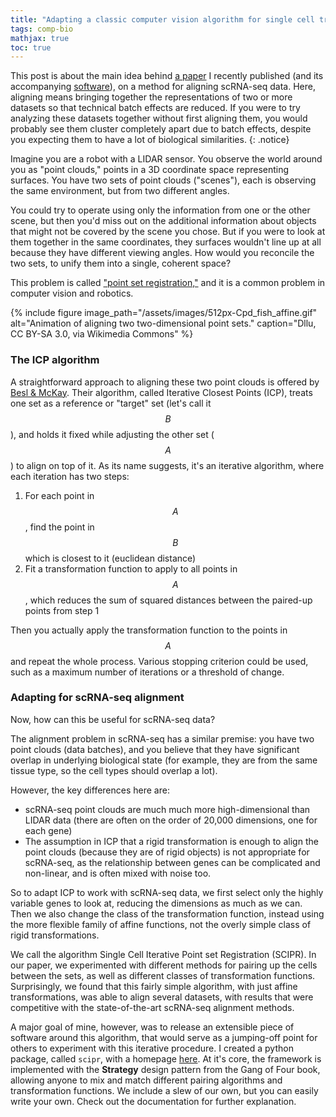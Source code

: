 ```yaml
---
title: "Adapting a classic computer vision algorithm for single cell transcriptomics"
tags: comp-bio
mathjax: true
toc: true
---
```


This post is about the main idea behind [a paper](https://doi.org/10.1371/journal.pcbi.1007939) I recently published (and its accompanying [software](https://scipr.readthedocs.io)), on a method for aligning scRNA-seq data. Here, aligning means bringing together the representations of two or more datasets so that technical batch effects are reduced. If you were to try analyzing these datasets together without first aligning them, you would probably see them cluster completely apart due to batch effects, despite you expecting them to have a lot of biological similarities.
{: .notice}

Imagine you are a robot with a LIDAR sensor. You observe the world around you as "point clouds," points in a 3D coordinate space representing surfaces. You have two sets of point clouds ("scenes"), each is observing the same environment, but from two different angles.

You could try to operate using only the information from one or the other scene, but then you'd miss out on the additional information about objects that might not be covered by the scene you chose. But if you were to look at them together in the same coordinates, they surfaces wouldn't line up at all because they have different viewing angles. How would you reconcile the two sets, to unify them into a single, coherent space?

This problem is called ["point set registration,"](https://en.wikipedia.org/wiki/Point_set_registration) and it is a common problem in computer vision and robotics.

{% include figure image_path="/assets/images/512px-Cpd_fish_affine.gif" alt="Animation of aligning two two-dimensional point sets." caption="Dllu, CC BY-SA 3.0, via Wikimedia Commons" %}

### The ICP algorithm

A straightforward approach to aligning these two point clouds is offered by [Besl & McKay](https://doi.org/10.1117/12.57955). Their algorithm, called Iterative Closest Points (ICP), treats one set as a reference or "target" set (let's call it $$B$$), and holds it fixed while adjusting the other set ($$A$$) to align on top of it. As its name suggests, it's an iterative algorithm, where each iteration has two steps:

1. For each point in $$A$$, find the point in $$B$$ which is closest to it (euclidean distance)
2. Fit a transformation function to apply to all points in $$A$$, which reduces the sum of squared distances between the paired-up points from step 1

Then you actually apply the transformation function to the points in $$A$$ and repeat the whole process. Various stopping criterion could be used, such as a maximum number of iterations or a threshold of change.

### Adapting for scRNA-seq alignment
Now, how can this be useful for scRNA-seq data?

The alignment problem in scRNA-seq has a similar premise: you have two point clouds (data batches), and you believe that they have significant overlap in underlying biological state (for example, they are from the same tissue type, so the cell types should overlap a lot).

However, the key differences here are:
- scRNA-seq point clouds are much much more high-dimensional than LIDAR data (there are often on the order of 20,000 dimensions, one for each gene)
- The assumption in ICP that a rigid transformation is enough to align the point clouds (because they are of rigid objects) is not appropriate for scRNA-seq, as the relationship between genes can be complicated and non-linear, and is often mixed with noise too.

So to adapt ICP to work with scRNA-seq data, we first select only the highly variable genes to look at, reducing the dimensions as much as we can. Then we also change the class of the transformation function, instead using the more flexible family of affine functions, not the overly simple class of rigid transformations.

We call the algorithm Single Cell Iterative Point set Registration (SCIPR). In our paper, we experimented with different methods for pairing up the cells between the sets, as well as different classes of transformation functions. Surprisingly, we found that this fairly simple algorithm, with just affine transformations, was able to align several datasets, with results that were competitive with the state-of-the-art scRNA-seq alignment methods.

A major goal of mine, however, was to release an extensible piece of software around this algorithm, that would serve as a jumping-off point for others to experiment with this iterative procedure. I created a python package, called `scipr`, with a homepage [here](https://scipr.readthedocs.io). At it's core, the framework is implemented with the **Strategy** design pattern from the Gang of Four book, allowing anyone to mix and match different pairing algorithms and transformation functions. We include a slew of our own, but you can easily write your own. Check out the documentation for further explanation.